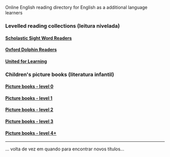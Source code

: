 
Online English reading directory for English as a additional language learners   

### Levelled reading collections (leitura nivelada)

#### [Scholastic Sight Word Readers](https://1blockatatime.github.io/English/schol_swr)  
#### [Oxford Dolphin Readers](https://1blockatatime.github.io/English/oxf_dolph)  
#### [United for Learning](https://1blockatatime.github.io/English/ufl_readers)

### Children's picture books (literatura infantil)

#### [Picture books - level 0](https://1blockatatime.github.io/English/PICBK0)  
#### [Picture books - level 1](https://1blockatatime.github.io/English/PICBK1)  
#### [Picture books - level 2](https://1blockatatime.github.io/English/PICBK2)  
#### [Picture books - level 3](https://1blockatatime.github.io/English/PICBK3)  
#### [Picture books - level 4+](https://1blockatatime.github.io/English/PICBK4)  

***  

... volta de vez em quando para encontrar novos títulos...
